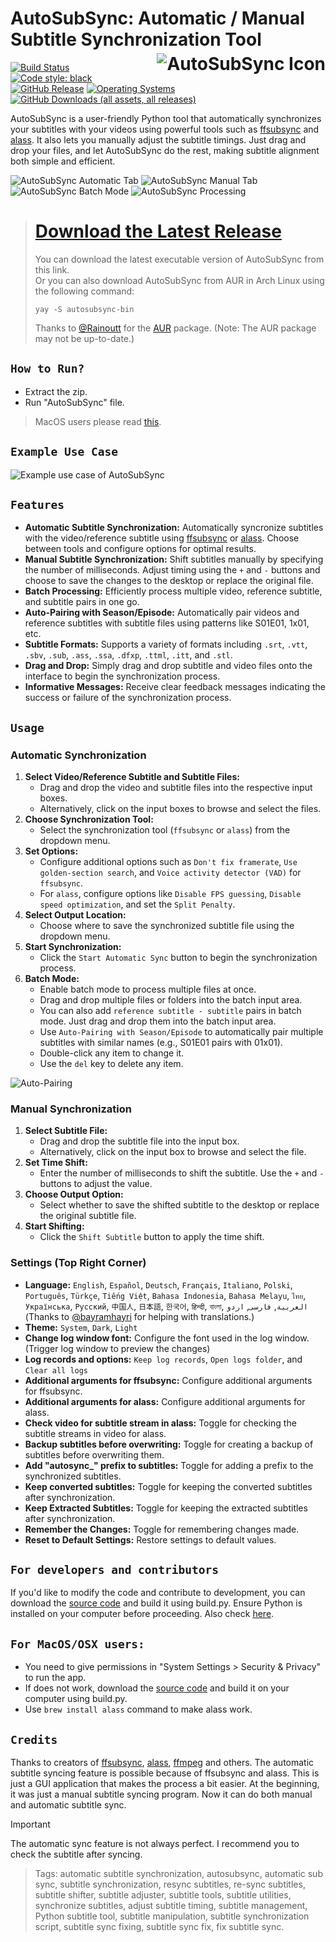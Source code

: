 # AutoSubSync: Automatic / Manual Subtitle Synchronization Tool <img title="AutoSubSync Icon" src='images/AutoSubSync.ico' align="right" style="padding-left: 10px; padding-top:5px;">



[![Build Status](https://github.com/denizsafak/AutoSubSync/actions/workflows/app.yml/badge.svg)](https://github.com/denizsafak/AutoSubSync/actions)
<a href="https://github.com/psf/black"><img alt="Code style: black" src="https://img.shields.io/badge/code%20style-black-000000.svg"></a>
[![GitHub Release](https://img.shields.io/github/v/release/denizsafak/AutoSubSync)](https://github.com/denizsafak/AutoSubSync/releases/latest)
[![Operating Systems](https://img.shields.io/badge/os-windows%20%7C%20linux%20%7C%20macos%20-blue)](https://github.com/denizsafak/AutoSubSync/releases/latest)
[![GitHub Downloads (all assets, all releases)](https://img.shields.io/github/downloads/denizsafak/AutoSubSync/total?color=blue)](https://github.com/denizsafak/AutoSubSync/releases/latest)

AutoSubSync is a user-friendly Python tool that automatically synchronizes your subtitles with your videos using powerful tools such as [ffsubsync](https://github.com/smacke/ffsubsync) and [alass](https://github.com/kaegi/alass). It also lets you manually adjust the subtitle timings. Just drag and drop your files, and let AutoSubSync do the rest, making subtitle alignment both simple and efficient.

<img title="AutoSubSync Automatic Tab" src='images/AutoSubSync1.png'> <img title="AutoSubSync Manual Tab" src='images/AutoSubSync2.png'> <img title="AutoSubSync Batch Mode" src='images/AutoSubSync3.png'> <img title="AutoSubSync Processing" src='images/AutoSubSync4.png'>

> # [Download the Latest Release](https://github.com/denizsafak/AutoSubSync/releases/latest)
> You can download the latest executable version of AutoSubSync from this link. <br>
> Or you can also download AutoSubSync from AUR in Arch Linux using the following command:
> ``` 
>yay -S autosubsync-bin 
>```
> Thanks to [@Rainoutt](https://github.com/Rainoutt) for the [AUR](https://aur.archlinux.org/packages/autosubsync-bin) package. (Note: The AUR package may not be up-to-date.)

## `How to Run?`
- Extract the zip.
- Run "AutoSubSync" file.

> MacOS users please read [this](#for-macososx-users).

## `Example Use Case`
<img title="Example use case of AutoSubSync" src='images/AutoSubSync.gif'>

## `Features`
- **Automatic Subtitle Synchronization:** Automatically syncronize subtitles with the video/reference subtitle using [ffsubsync](https://github.com/smacke/ffsubsync) or [alass](https://github.com/kaegi/alass). Choose between tools and configure options for optimal results.
- **Manual Subtitle Synchronization:** Shift subtitles manually by specifying the number of milliseconds. Adjust timing using the `+` and `-` buttons and choose to save the changes to the desktop or replace the original file.
- **Batch Processing:** Efficiently process multiple video, reference subtitle, and subtitle pairs in one go.
- **Auto-Pairing with Season/Episode:** Automatically pair videos and reference subtitles with subtitle files using patterns like S01E01, 1x01, etc.
- **Subtitle Formats:** Supports a variety of formats including `.srt`, `.vtt`, `.sbv`, `.sub`, `.ass`, `.ssa`, `.dfxp`, `.ttml`, `.itt`, and `.stl`.
- **Drag and Drop:** Simply drag and drop subtitle and video files onto the interface to begin the synchronization process.
- **Informative Messages:** Receive clear feedback messages indicating the success or failure of the synchronization process.

## `Usage`
### Automatic Synchronization
1. **Select Video/Reference Subtitle and Subtitle Files:**
   - Drag and drop the video and subtitle files into the respective input boxes.
   - Alternatively, click on the input boxes to browse and select the files.
2. **Choose Synchronization Tool:**
   - Select the synchronization tool (`ffsubsync` or `alass`) from the dropdown menu.
3. **Set Options:**
   - Configure additional options such as `Don't fix framerate`, `Use golden-section search`, and `Voice activity detector (VAD)` for `ffsubsync`.
   - For `alass`, configure options like `Disable FPS guessing`, `Disable speed optimization`, and set the `Split Penalty`.
4. **Select Output Location:**
   - Choose where to save the synchronized subtitle file using the dropdown menu.
5. **Start Synchronization:**
   - Click the `Start Automatic Sync` button to begin the synchronization process.
6. **Batch Mode:**
   - Enable batch mode to process multiple files at once. 
   - Drag and drop multiple files or folders into the batch input area.
   - You can also add `reference subtitle - subtitle` pairs in batch mode. Just drag and drop them into the batch input area.
   - Use `Auto-Pairing with Season/Episode` to automatically pair multiple subtitles with similar names (e.g., S01E01 pairs with 01x01).
   - Double-click any item to change it.
   - Use the `del` key to delete any item.

<img title="Auto-Pairing" src='images/Auto-Pairing.png'>

### Manual Synchronization
1. **Select Subtitle File:**
   - Drag and drop the subtitle file into the input box.
   - Alternatively, click on the input box to browse and select the file.
2. **Set Time Shift:**
   - Enter the number of milliseconds to shift the subtitle. Use the `+` and `-` buttons to adjust the value.
3. **Choose Output Option:**
   - Select whether to save the shifted subtitle to the desktop or replace the original subtitle file.
4. **Start Shifting:**
   - Click the `Shift Subtitle` button to apply the time shift.

 
### Settings (Top Right Corner)
- **Language:** `English`, `Español`, `Deutsch`, `Français`, `Italiano`, `Polski`, `Português`, `Türkçe`, `Tiếng Việt`, `Bahasa Indonesia`, `Bahasa Melayu`, `ไทย`, `Українська`, `Русский`, `中国人`, `日本語`, `한국어`, `हिन्दी`, `বাংলা`, `العربية`, `فارسی`, `اردو` 
(Thanks to [@bayramhayri](https://github.com/bayramhayri) for helping with translations.)
- **Theme:** `System`, `Dark`, `Light`
- **Change log window font:** Configure the font used in the log window. (Trigger log window to preview the changes)
- **Log records and options:** `Keep log records`, `Open logs folder`, and `Clear all logs`
- **Additional arguments for ffsubsync:** Configure additional arguments for ffsubsync.
- **Additional arguments for alass:** Configure additional arguments for alass.
- **Check video for subtitle stream in alass:** Toggle for checking the subtitle streams in video for alass.
- **Backup subtitles before overwriting:** Toggle for creating a backup of subtitles before overwriting them.
- **Add "autosync_" prefix to subtitles:** Toggle for adding a prefix to the synchronized subtitles.
- **Keep converted subtitles:** Toggle for keeping the converted subtitles after synchronization.
- **Keep Extracted Subtitles:** Toggle for keeping the extracted subtitles after synchronization.
- **Remember the Changes:** Toggle for remembering changes made.
- **Reset to Default Settings:** Restore settings to default values.

## `For developers and contributors`
If you'd like to modify the code and contribute to development, you can download the [source code](https://github.com/denizsafak/AutoSubSync/archive/refs/heads/main.zip) and build it using build.py. Ensure Python is installed on your computer before proceeding. Also check [here](https://github.com/denizsafak/AutoSubSync/blob/main/main/resources/README.md).

## `For MacOS/OSX users:`
- You need to give permissions in "System Settings > Security & Privacy" to run the app.<br />
- If does not work, download the [source code](https://github.com/denizsafak/AutoSubSync/archive/refs/heads/main.zip) and build it on your computer using build.py.
- Use `brew install alass` command to make alass work.

## `Credits`
Thanks to creators of [ffsubsync](https://github.com/smacke/ffsubsync), [alass](https://github.com/kaegi/alass), [ffmpeg](https://www.ffmpeg.org/) and others. The automatic subtitle syncing feature is possible because of ffsubsync and alass. This is just a GUI application that makes the process a bit easier. At the beginning, it was just a manual subtitle syncing program. Now it can do both manual and automatic subtitle sync.

> [!IMPORTANT]
> The automatic sync feature is not always perfect. I recommend you to check the subtitle after syncing.

> Tags: automatic subtitle synchronization, autosubsync, automatic sub sync, subtitle synchronization, resync subtitles, re-sync subtitles, subtitle shifter, subtitle adjuster, subtitle tools, subtitle utilities, synchronize subtitles, adjust subtitle timing, subtitle management, Python subtitle tool, subtitle manipulation, subtitle synchronization script, subtitle sync fixing, subtitle sync fix, fix subtitle sync.
